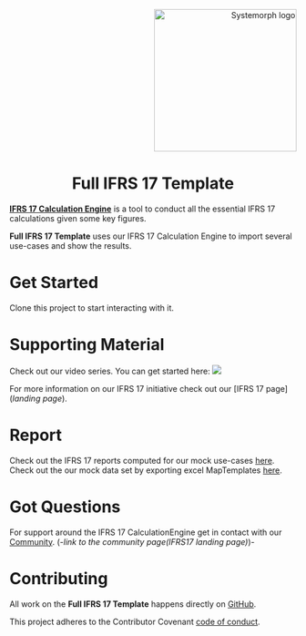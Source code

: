 <p align="right">
<img width="250" src="https://portal.systemorph.cloud/api/project/full-ifrs-17-template/env/v1.0.0/file/download?path=Images/Systemorph_logo.png" alt="Systemorph logo">
</p>

<h1 align="center">Full IFRS 17 Template</h1>

[**IFRS 17 Calculation Engine**](https://portal.systemorph.cloud/api/project/ifrs17/env/v1.0.0/) is a tool to conduct all the essential IFRS 17 calculations given some key figures.

**Full IFRS 17 Template** uses our IFRS 17 Calculation Engine to import several use-cases and show the results. 

# Get Started

Clone this project to start interacting with it.

# Supporting Material

Check out our video series. You can get started here: 
[<img src="https://portal.systemorph.cloud/api/project/full-ifrs-17-template/env/v1.0.0/file/download?path=Images/video1.png">](https://www.youtube.com/watch?v=M1B5AyYvXT8)

For more information on our IFRS 17 initiative check out our [IFRS 17 page](*landing page*).

# Report

Check out the IFRS 17 reports computed for our mock use-cases [here](https://portal.systemorph.cloud/api/project/full-ifrs-17-template/env/v1.0.0/Report/Reports).
Check out the our mock data set by exporting excel MapTemplates [here](https://portal.systemorph.cloud/api/project/full-ifrs-17-template/env/v1.0.0/Export/MapTemplate).

# Got Questions

For support around the IFRS 17 CalculationEngine get in contact with our [Community](). (*-link to the community page(IFRS17 landing page)*)- 

# Contributing

All work on the **Full IFRS 17 Template** happens directly on [GitHub](https://github.com/Systemorph/IFRS17CalculationEngine). 

This project adheres to the Contributor Covenant [code of conduct](https://github.com/Systemorph/IFRS17CalculationEngine/blob/main/full-ifrs17-template/CODE_OF_CONDUCT.md).